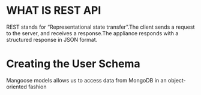 
# WHAT IS REST API
REST stands for “Representational state transfer”.The client sends a request to the server, and receives a response.The appliance responds with a structured response in JSON format.
# Creating the User Schema
Mangoose models allows us to access data from MongoDB in an object-oriented fashion
